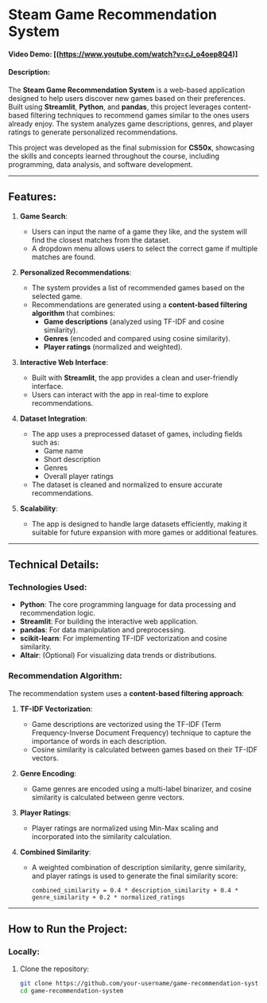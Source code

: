 # Steam Game Recommendation System  

#### Video Demo: [(https://www.youtube.com/watch?v=cJ_o4oep8Q4)]  

#### Description:  
The **Steam Game Recommendation System** is a web-based application designed to help users discover new games based on their preferences. Built using **Streamlit**, **Python**, and **pandas**, this project leverages content-based filtering techniques to recommend games similar to the ones users already enjoy. The system analyzes game descriptions, genres, and player ratings to generate personalized recommendations.  

This project was developed as the final submission for **CS50x**, showcasing the skills and concepts learned throughout the course, including programming, data analysis, and software development.  

---  

## Features:  
1. **Game Search**:  
   - Users can input the name of a game they like, and the system will find the closest matches from the dataset.  
   - A dropdown menu allows users to select the correct game if multiple matches are found.  

2. **Personalized Recommendations**:  
   - The system provides a list of recommended games based on the selected game.  
   - Recommendations are generated using a **content-based filtering algorithm** that combines:  
     - **Game descriptions** (analyzed using TF-IDF and cosine similarity).  
     - **Genres** (encoded and compared using cosine similarity).  
     - **Player ratings** (normalized and weighted).  

3. **Interactive Web Interface**:  
   - Built with **Streamlit**, the app provides a clean and user-friendly interface.  
   - Users can interact with the app in real-time to explore recommendations.  

4. **Dataset Integration**:  
   - The app uses a preprocessed dataset of games, including fields such as:  
     - Game name  
     - Short description  
     - Genres  
     - Overall player ratings  
   - The dataset is cleaned and normalized to ensure accurate recommendations.  

5. **Scalability**:  
   - The app is designed to handle large datasets efficiently, making it suitable for future expansion with more games or additional features.  

---  

## Technical Details:  
### **Technologies Used**:  
- **Python**: The core programming language for data processing and recommendation logic.  
- **Streamlit**: For building the interactive web application.  
- **pandas**: For data manipulation and preprocessing.  
- **scikit-learn**: For implementing TF-IDF vectorization and cosine similarity.  
- **Altair**: (Optional) For visualizing data trends or distributions.  

### **Recommendation Algorithm**:  
The recommendation system uses a **content-based filtering approach**:  
1. **TF-IDF Vectorization**:  
   - Game descriptions are vectorized using the TF-IDF (Term Frequency-Inverse Document Frequency) technique to capture the importance of words in each description.  
   - Cosine similarity is calculated between games based on their TF-IDF vectors.  

2. **Genre Encoding**:  
   - Game genres are encoded using a multi-label binarizer, and cosine similarity is calculated between genre vectors.  

3. **Player Ratings**:  
   - Player ratings are normalized using Min-Max scaling and incorporated into the similarity calculation.  

4. **Combined Similarity**:  
   - A weighted combination of description similarity, genre similarity, and player ratings is used to generate the final similarity score:  
     ```  
     combined_similarity = 0.4 * description_similarity + 0.4 * genre_similarity + 0.2 * normalized_ratings  
     ```  

---  

## How to Run the Project:  
### **Locally**:  
1. Clone the repository:  
   ```bash  
   git clone https://github.com/your-username/game-recommendation-system.git  
   cd game-recommendation-system